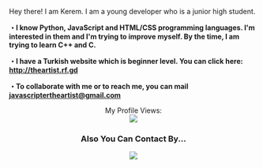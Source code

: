 Hey there! I am Kerem. I am a young developer who is a junior high student.

<b>・I know Python, JavaScript and HTML/CSS programming languages. I'm interested in them and I'm trying to improve myself. By the time, I am trying to learn C++ and C.</b>

<b>・I have a Turkish website which is beginner level. You can click here: http://theartist.rf.gd</b>

<b>・To collaborate with me or to reach me, you can mail javascriptertheartist@gmail.com</b>

<div align="center">
   <a>My Profile Views:</a>
   <br><img src="https://komarev.com/ghpvc/?username=p0we&color=blue"/>
</div>

<center><h3>Also You Can Contact By...</h3></center>
<p align="center">
   <a align="center" href="https://discord.com/users/820632932841684994" target"blank_"><img src="https://img.shields.io/badge/discord%20-7289DA.svg?&style=for-the-badge&logo=discord&logoColor=white"></a>
